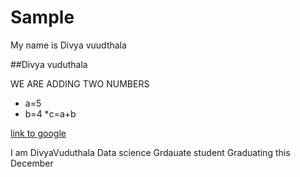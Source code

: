 # Sample
My name is Divya vuudthala

##Divya vuduthala

WE ARE ADDING TWO NUMBERS
   * a=5
   * b=4
   *c=a+b

[link to google](http://www.google.com) 

I am DivyaVuduthala
Data science Grdauate student 
Graduating this December